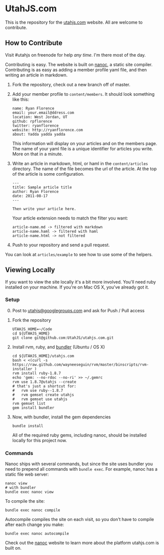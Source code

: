UtahJS.com
==========

This is the repository for the [utahjs.com](http://utahjs.com) website. All are
welcome to contribute.

How to Contribute
-----------------

Visit #utahjs on freenode for help _any time_.  I'm there most of the day.

Contributing is easy. The website is built on [nanoc][nanoc], a static site
compiler.  Contributing is as easy as adding a member profile yaml file,
and then writing an article in markdown.

1.  Fork the repository, check out a new branch off of master.

2.  Add your member profile to `content/members`. It should look something
    like this:

        name: Ryan Florence
        email: your.email@ddress.com
        location: West Jordan, UT
        github: rpflorence
        twitter: ryanflorence
        website: http://ryanflorence.com
        about: Yadda yadda yadda

    This information will display on  your articles and on the members page.
    The name of your yaml file is a unique identifier for articles you write.
    More on that in a minute.

3.  Write an article in markdown, html, or haml in the
    `content/articles` directory.  The name of the file becomes the url
    of the article.  At the top of the article is some configuration.

        ---
        title: Sample article title
        author: Ryan Florence
        date: 2011-08-17
        ---
        
        Then write your article here.

    Your article extension needs to match the filter you want:
    
        article-name.md -> filtered with markdown
        article-name.haml -> filtered with haml
        article-name.html -> not filtered

4.  Push to your repository and send a pull request.

You can look at `articles/example` to see how to use some of the helpers.

Viewing Locally
---------------

If you want to view the site locally it's a bit more involved. You'll need ruby
installed on your machine.  If you're on Mac OS X, you've already got it.

### Setup

0.  Post to utahjs@googlegroups.com and ask for Push / Pull access
1.  Fork the repository

        UTAHJS_HOME=~/Code
        cd ${UTAHJS_HOME}
        git clone git@github.com:UtahJS/utahjs.com.git

2.  Install rvm, ruby, and [bundler][bundler] (Ubuntu / OS X)

        cd ${UTAHJS_HOME}/utahjs.com
        bash < <(curl -s https://raw.github.com/wayneeseguin/rvm/master/binscripts/rvm-installer )
        rvm install ruby-1.8.7
        echo 'gem: --no-rdoc --no-ri' >> ~/.gemrc
        rvm use 1.8.7@utahjs --create
        # that's just a shortcut for:
        #   rvm use ruby--1.8.7
        #   rvm gemset create utahjs
        #   rvm gemset use utahjs
        rvm gemset list
        gem install bundler

3.  Now, with bundler, install the gem dependencies

        bundle install

    All of the required ruby gems, including nanoc, should be installed locally
    for this project now.

### Commands

Nanoc ships with several commands, but since the site uses bundler you
need to prepend all commands with `bundle exec`.  For example, nanoc
has a static file web server:

    nanoc view
    # with bundler
    bundle exec nanoc view

To compile the site:

    bundle exec nanoc compile

Autocompile compiles the site on each visit, so you don't have to compile after
each change you make:

    bundle exec nanoc autocompile

Check out the [nanoc][nanoc] website to learn more about the platform utahjs.com is built on.

  [nanoc]:http://nanoc.stoneship.org/
  [bundler]:http://gembundler.com/
